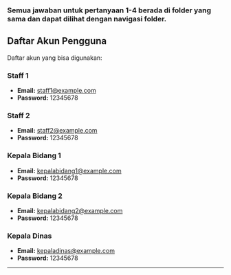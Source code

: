 ### Semua jawaban untuk pertanyaan 1-4 berada di folder yang sama dan dapat dilihat dengan navigasi folder.
## Daftar Akun Pengguna

Daftar akun yang bisa digunakan:

### **Staff 1**
- **Email:** staff1@example.com
- **Password:** 12345678

### **Staff 2**
- **Email:** staff2@example.com
- **Password:** 12345678

### **Kepala Bidang 1**
- **Email:** kepalabidang1@example.com
- **Password:** 12345678

### **Kepala Bidang 2**
- **Email:** kepalabidang2@example.com
- **Password:** 12345678

### **Kepala Dinas**
- **Email:** kepaladinas@example.com
- **Password:** 12345678

---
